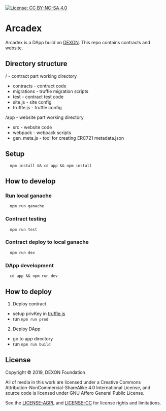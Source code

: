 [![License: CC BY-NC-SA 4.0](https://licensebuttons.net/l/by-nc-sa/4.0/88x31.png)](https://creativecommons.org/licenses/by-nc-sa/4.0/)

# Arcadex

Arcadex is a DApp build on [DEXON](https://dexon.org/). This repo contains contracts and website.

## Directory structure

/ - contract part working directory
* contracts - contract code
* migrations - truffle migration scripts
* test - contract test code
* site.js - site config
* truffle.js - truffle config

/app - website part working directory
* src - website code
* webpack - webpack scripts
* gen_meta.js - tool for creating ERC721 metadata.json

## Setup

```shell
  npm install && cd app && npm install
```

## How to develop

### Run local ganache

```shell
  npm run ganache
```

### Contract testing

```shell
  npm run test
```

### Contract deploy to local ganache

```shell
  npm run dev
```

### DApp development

```shell
  cd app && npm run dev
```

## How to deploy

1. Deploy contract
  * setup privKey in [truffle.js](truffle.js)
  * run `npm run prod`

2. Deploy DApp
  * go to app directory
  * run `npm run build`

## License

Copyright © 2019, DEXON Foundation

All of media in this work are licensed under a Creative Commons Attribution-NonCommercial-ShareAlike 4.0 International License, and source code is licensed under GNU Affero General Public License.

See the [LICENSE-AGPL](LICENSE-AGPL) and [LICENSE-CC](LICENSE-CC.md) for license rights and limitations.
